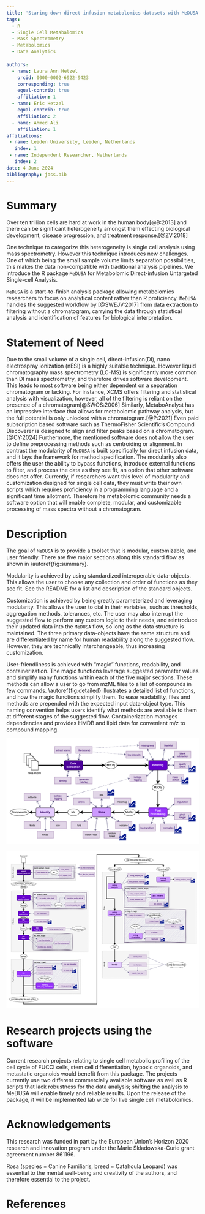 ```yaml
---
title: 'Staring down direct infusion metabolomics datasets with MeDUSA'
tags:
  - R
  - Single Cell Metabalomics
  - Mass Spectrometry
  - Metabolomics
  - Data Analytics

authors:
  - name: Laura Ann Hetzel
    orcid: 0000-0002-6922-9423
    corresponding: true
    equal-contrib: true
    affiliation: 1
  - name: Eric Hetzel
    equal-contrib: true
    affiliation: 2
  - name: Ahmed Ali
    affiliation: 1
affiliations:
 - name: Leiden University, Leiden, Netherlands
   index: 1
 - name: Independent Researcher, Netherlands
   index: 2
date: 4 June 2024
bibliography: joss.bib
---
```


# Summary
Over ten trillion cells are hard at work in the human body[@B:2013] and there can be significant heterogeneity amongst them effecting biological development, disease progression, and treatment response.[@ZV:2018]

One technique to categorize this heterogeneity is single cell analysis using mass spectrometry. However this technique introduces new challenges. One of which being the small sample volume limits separation possibilities, this makes the data non-compatible with traditional analysis pipelines. We introduce the R package `MeDUSA` for Metabolomic Direct-infusion Untargeted Single-cell Analysis.

`MeDUSA` is a start-to-finish analysis package allowing metabolomics researchers to focus on analytical content rather than R proficiency. `MeDUSA` handles the suggested workflow by [@SWEJV:2017] from data extraction to filtering without a chromatogram, carrying the data through statistical analysis and identification of features for biological interpretation.

# Statement of Need
Due to the small volume of a single cell, direct-infusion(DI), nano electrospray ionization (nESI) is a highly suitable technique. However liquid chromatography mass spectrometry (LC-MS) is significantly more common than DI mass spectrometry, and therefore drives software development. This leads to most software being either dependent on a separation chromatogram or lacking. For instance, XCMS offers filtering and statistical analysis with visualization, however, all of the filtering is reliant on the presence of a chromatogram[@SWOS:2006] Similarly, MetaboAnalyst has an impressive interface that allows for metabolomic pathway analysis, but the full potential is only unlocked with a chromatogram.[@P:2021] Even paid subscription based software such as ThermoFisher Scientific’s Compound Discoverer is designed to align and filter peaks based on a chromatogram.[@CY:2024] Furthermore, the mentioned software does not allow the user to define preprocessing methods such as centroiding or alignment. In contrast the modularity of `MeDUSA` is built specifically for direct infusion data, and it lays the framework for method specification. The modularity also offers the user the ability to bypass functions, introduce external functions to filter, and process the data as they see fit, an option that other software does not offer. Currently, if researchers want this level of modularity and customization designed for single cell data, they must write their own scripts which requires proficiency in a programming language and a significant time allotment. Therefore he metabolomic community needs a software option that will enable complete, modular, and customizable processing of mass spectra without a chromatogram.

# Description
The goal of `MeDUSA` is to provide a toolset that is modular, customizable, and user friendly. There are five major sections along this standard flow as shown in \autoref{fig:summary}.

Modularity is achieved by using standardized interoperable data-objects. This allows the user to choose any collection and order of functions as they see fit.  See the README for a list and description of the standard objects.

Customization is achieved by being greatly parameterized and leveraging modularity. This allows the user to dial in their variables, such as thresholds, aggregation methods, tolerances, etc. The user may also interrupt the suggested flow to perform any custom logic to their needs, and reintroduce their updated data into the `MeDUSA` flow, so long as the data structure is maintained. The three primary data-objects have the same structure and are differentiated by name for human readability along the suggested flow. However, they are technically interchangeable, thus increasing customization.

User-friendliness is achieved with “magic” functions, readability, and containerization. The magic functions leverage suggested parameter values and simplify many functions within each of the five major sections. These methods can allow a user to go from mzML files to a list of compounds in few commands. \autoref{fig:detailed} illustrates a detailed list of functions, and how the magic functions simplify them. To ease readability, files and methods are prepended with the expected input data-object type. This naming convention helps users identify what methods are available to them at different stages of the suggested flow. Containerization manages dependencies and provides HMDB and lipid data for convenient m/z to compound mapping.

![Map of the five sections of MeDUSA and the capabilities of each section. The bold arrows indicate a suggested work flow. The dashed arrows indicate references. The circled text indicated the object data type. The plot symbol indicates the function may output a plot.\label{fig:summary}](medusa-medusa.png)

![Detailed suggested flow and function map. Note the “magic” functions which aggregate similar functions for user ease. \label{fig:detailed}](medusa-medusa_detailed.png)

# Research projects using the software

Current research projects relating to single cell metabolic profiling of the cell cycle of FUCCI cells, stem cell differentiation, hypoxic organoids, and metastatic organoids would benefit from this package. The projects currently use two different commercially available software as well as R scripts that lack robustness for the data analysis; shifting the analysis to MeDUSA will enable timely and reliable results. Upon the release of the package, it will be implemented lab wide for live single cell metabolomics.

# Acknowledgements

This research was funded in part by the European Union’s Horizon 2020 research and innovation program under the Marie Skladowska-Curie grant agreement number 861196.

Rosa (species = Canine Familiaris, breed = Catahoula Leopard) was essential to the mental well-being and creativity of the authors, and therefore essential to the project.

# References
